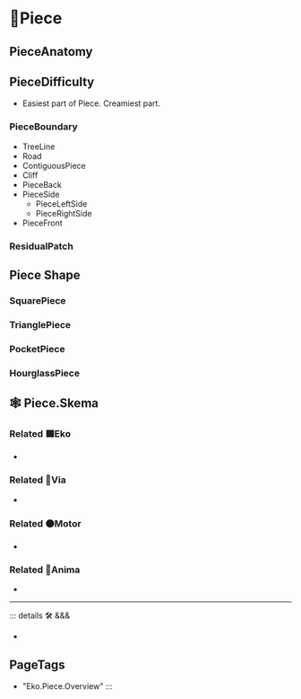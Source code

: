 # 🔻<via>Piece</via>

## PieceAnatomy

## PieceDifficulty

- Easiest part of Piece. Creamiest part.

### PieceBoundary

- TreeLine
- Road
- ContiguousPiece
- Cliff
- PieceBack
- PieceSide
    - PieceLeftSide
    - PieceRightSide
- PieceFront

### ResidualPatch

## Piece Shape

### SquarePiece

### TrianglePiece

### PocketPiece

### HourglassPiece

## 🕸 Piece.Skema

### Related 🟩<ekos>Eko</ekos>

-

### Related 🔻<via>Via</via>

-

### Related 🟠<motor>Motor</motor>

-

### Related 💜<anima>Anima</anima>

-

---

<!-- =================================================== -->
<!-- =================================================== -->
<!-- =================================================== -->
<!-- =================================================== -->
<!-- =================================================== -->
::: details 🛠 <dev>&&&</dev>

-

<h2>PageTags</h2>

- "Eko.Piece.Overview"
:::

